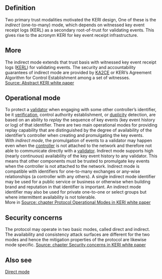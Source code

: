 ## Definition 
Two primary trust modalities motivated the KERI design, One of these is the _indirect_ (one-to-many) mode, which depends on witnessed key event receipt logs (KERL) as a secondary root-of-trust for validating events. This gives rise to the acronym KERI for key event receipt infrastructure.

## More

The indirect mode extends that trust basis with witnessed key event receipt logs ([KERL](key-event-receipt-log)) for validating events. The security and accountability guarantees of indirect mode are provided by [KA2CE](KA2CE) or KERI’s Agreement Algorithm for Control Establishment among a set of witnesses.  
[Source: Abstract KERI white paper](https://github.com/SmithSamuelM/Papers/blob/master/whitepapers/KERI_WP_2.x.web.pdf)

## Operational mode
To protect a [validator](validator) when engaging with some other controller’s identifier, be it [verification](verification), control authority establishment, or [duplicity](duplicity) detection, are based on an ability to _replay_ the sequence of key events (key event history or log) of that identifier. There are two main operational modes for providing replay capability that are distinguished by the degree of availability of the identifier’s controller when creating and promulgating the key events.  
With _indirect mode_, the promulgation of events to a validator may happen even when the [controller](controller) is not attached to the network and therefore not able to communicate directly with a [validator](validator). Indirect mode supports high (nearly continuous) availability of the key event history to any validator. This means that other components must be trusted to promulgate key events when the controller is not attached to the network. Indirect mode is compatible with identifiers for one-to-many exchanges or any-wise relationships (a controller with any others). A single indirect mode identifier may be used for a public service or business or otherwise when building brand and reputation in that identifier is important. An indirect mode identifier may also be used for private one-to-one or select groups but where intermittent availability is not tolerable.  
More in [Source: chapter Protocol Operational Modes in KERI white paper](https://github.com/SmithSamuelM/Papers/blob/master/whitepapers/KERI_WP_2.x.web.pdf)

## Security concerns
The protocol may operate in two basic modes, called direct and indirect. The availability and consistency attack surfaces are different for the two modes and hence the mitigation properties of the protocol are likewise mode specific.
[Source: chapter Security concerns in KERI white paper](https://github.com/SmithSamuelM/Papers/blob/master/whitepapers/KERI_WP_2.x.web.pdf)

## Also see
[Direct mode](direct-mode)
